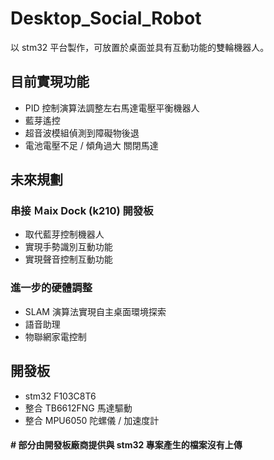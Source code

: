 # Desktop_Social_Robot
 以 stm32 平台製作，可放置於桌面並具有互動功能的雙輪機器人。
 
 ## 目前實現功能
 * PID 控制演算法調整左右馬達電壓平衡機器人
 * 藍芽遙控
 * 超音波模組偵測到障礙物後退
 * 電池電壓不足 / 傾角過大 關閉馬達

 ## 未來規劃
 ### 串接 Ｍaix Dock (k210) 開發板 
 * 取代藍芽控制機器人
 * 實現手勢識別互動功能
 * 實現聲音控制互動功能
 ### 進一步的硬體調整
 * SLAM 演算法實現自主桌面環境探索
 * 語音助理
 * 物聯網家電控制

 ## 開發板
 * stm32 F103C8T6
 * 整合 TB6612FNG 馬達驅動
 * 整合 MPU6050 陀螺儀 / 加速度計

#### # 部分由開發板廠商提供與 stm32 專案產生的檔案沒有上傳
